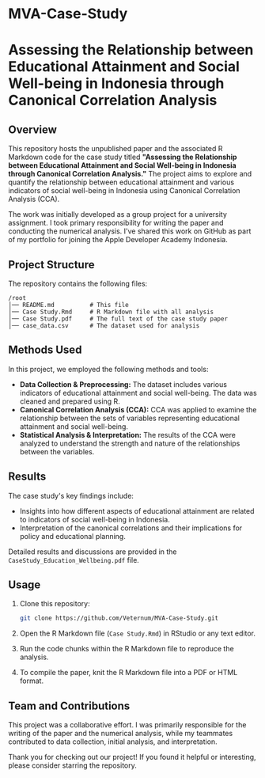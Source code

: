 # MVA-Case-Study

# Assessing the Relationship between Educational Attainment and Social Well-being in Indonesia through Canonical Correlation Analysis

## Overview

This repository hosts the unpublished paper and the associated R Markdown code for the case study titled **"Assessing the Relationship between Educational Attainment and Social Well-being in Indonesia through Canonical Correlation Analysis."** The project aims to explore and quantify the relationship between educational attainment and various indicators of social well-being in Indonesia using Canonical Correlation Analysis (CCA).

The work was initially developed as a group project for a university assignment. I took primary responsibility for writing the paper and conducting the numerical analysis. I've shared this work on GitHub as part of my portfolio for joining the Apple Developer Academy Indonesia.

## Project Structure

The repository contains the following files:

```
/root
│── README.md          # This file
│── Case Study.Rmd     # R Markdown file with all analysis
│── Case Study.pdf     # The full text of the case study paper
│── case_data.csv      # The dataset used for analysis
```

## Methods Used

In this project, we employed the following methods and tools:

- **Data Collection & Preprocessing:** The dataset includes various indicators of educational attainment and social well-being. The data was cleaned and prepared using R.
- **Canonical Correlation Analysis (CCA):** CCA was applied to examine the relationship between the sets of variables representing educational attainment and social well-being.
- **Statistical Analysis & Interpretation:** The results of the CCA were analyzed to understand the strength and nature of the relationships between the variables.

## Results

The case study's key findings include:

- Insights into how different aspects of educational attainment are related to indicators of social well-being in Indonesia.
- Interpretation of the canonical correlations and their implications for policy and educational planning.

Detailed results and discussions are provided in the `CaseStudy_Education_Wellbeing.pdf` file.

## Usage

1. Clone this repository:

   ```bash
   git clone https://github.com/Veternum/MVA-Case-Study.git
   ```

2. Open the R Markdown file (`Case Study.Rmd`) in RStudio or any text editor.

3. Run the code chunks within the R Markdown file to reproduce the analysis.

4. To compile the paper, knit the R Markdown file into a PDF or HTML format.

## Team and Contributions

This project was a collaborative effort. I was primarily responsible for the writing of the paper and the numerical analysis, while my teammates contributed to data collection, initial analysis, and interpretation.

Thank you for checking out our project! If you found it helpful or interesting, please consider starring the repository.
